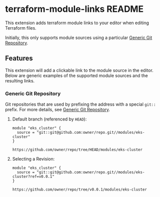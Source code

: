# terraform-module-links README

This extension adds terraform module links to your editor when editing Terraform files.

Initially, this only supports module sources using a particular [Generic Git Repository](https://developer.hashicorp.com/terraform/language/modules/sources#generic-git-repository).

## Features

This extension will add a clickable link to the module source in the editor. Below are generic examples of the supported module sources and the resulting links.

### Generic Git Repository

Git repositories that are used by prefixing the address with a special `git::` prefix. For more details, see [Generic Git Repository](https://developer.hashicorp.com/terraform/language/modules/sources#generic-git-repository).

1. Default branch (referenced by `HEAD`):

    ```hcl
    module "eks_cluster" {
      source = "git::git@github.com:owner/repo.git//modules/eks-cluster"
    }
    ```
    ```
    https://github.com/owner/repo/tree/HEAD/modules/eks-cluster
    ```

2. Selecting a Revision:

    ```hcl
    module "eks_cluster" {
      source = "git::git@github.com:owner/repo.git//modules/eks-cluster?ref=v0.0.1"
    }
    ```
    ```
    https://github.com/owner/repo/tree/v0.0.1/modules/eks-cluster
    ```